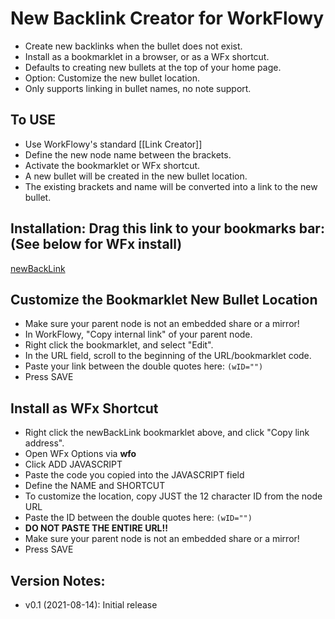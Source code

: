 # New Backlink Creator for WorkFlowy
- Create new backlinks when the bullet does not exist.
- Install as a bookmarklet in a browser, or as a WFx shortcut.
- Defaults to creating new bullets at the top of your home page.
- Option: Customize the new bullet location. 
- Only supports linking in bullet names, no note support.

## To USE
- Use WorkFlowy's standard [[Link Creator]]
- Define the new node name between the brackets.
- Activate the bookmarklet or WFx shortcut.
- A new bullet will be created in the new bullet location.
- The existing brackets and name will be converted into a link to the new bullet. 

## Installation: Drag this link to your bookmarks bar: (See below for WFx install)

<!-- Special #setup editing instrucions go here -->
 <a href="javascript:(function newBackLink_0_1(wID=&quot;&quot;){function toastMsg(str,sec,err){WF.showMessage(str,err);setTimeout(WF.hideMessage,(sec||2)*1e3)}function convertWidToItem(str,homeNotOption){const match=str.match(/[a-f0-9]{12}/);if(match)return WF.getItemById(WF.shortIdToId(match[0]));return!homeNotOption&amp;&amp;str===&quot;&quot;?WF.rootItem():null}const parent=convertWidToItem(wID);if(!parent)return void toastMsg(&quot;Parent location is not valid.&quot;,3,true);const focus=WF.focusedItem();if(!focus)return void toastMsg(&quot;No item with cursor focus found&quot;,3,true);const matchBrackets=str=&gt;str.match(/(\[\[)(.*)(\]\])/);const origName=focus.getName();const bracketMatch=matchBrackets(origName);if(!bracketMatch)return void toastMsg(&quot;No square brackets found.&quot;,3,true);const newNode=WF.createItem(parent,0);WF.setItemName(newNode,bracketMatch[2]);const createItemLink=item=&gt;`&lt;a href=&quot;https://workflowy.com${item.getUrl()}&quot;&gt;${item.getName()}&lt;/a&gt;`;const newName=origName.replace(bracketMatch[0],createItemLink(newNode));WF.setItemName(focus,newName)})();">newBackLink</a>

## Customize the Bookmarklet New Bullet Location
- Make sure your parent node is not an embedded share or a mirror!
- In WorkFlowy, "Copy internal link" of your parent node. 
- Right click the bookmarklet, and select "Edit".
- In the URL field, scroll to the beginning of the URL/bookmarklet code.
- Paste your link between the double quotes here: `(wID="")`
- Press SAVE

## Install as WFx Shortcut
- Right click the newBackLink bookmarklet above, and click "Copy link address".
- Open WFx Options via **wfo**
- Click ADD JAVASCRIPT
- Paste the code you copied into the JAVASCRIPT field
- Define the NAME and SHORTCUT
- To customize the location, copy JUST the 12 character ID from the node URL
- Paste the ID between the double quotes here: `(wID="")`
- **DO NOT PASTE THE ENTIRE URL!!**  
- Make sure your parent node is not an embedded share or a mirror!
- Press SAVE


## Version Notes:
- v0.1 (2021-08-14): Initial release

<!-- 
LINKS REFERENCING THIS

Move xtras.text info here if necessary
 -->
